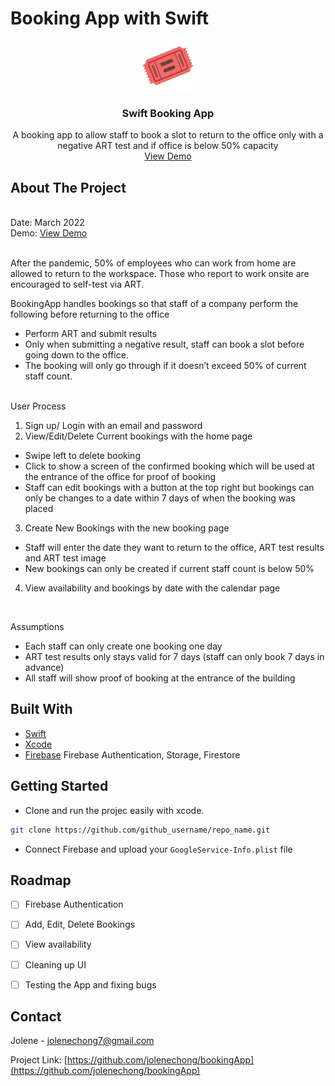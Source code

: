 # Booking App with Swift

<div align="center">
  <a href="https://github.com/jolenechong/bookingApp">
    <img src="assets/logo.png" alt="Logo" width="80" height="80">
  </a>

<h3 align="center">Swift Booking App</h3>

  <p align="center">
    A booking app to allow staff to book a slot to return to the office only with a negative ART test and if office is below 50% capacity
<!--     <br />
    <a href="https://github.com/github_username/repo_name"><strong>Explore the docs »</strong></a>
    <br /> -->
    <br />
    <a href="https://github.com/github_username/repo_name">View Demo</a>
  </p>
</div>

<!-- ABOUT THE PROJECT -->
## About The Project
<!-- ![Alt Text](assets/interaction.gif)<br> -->
<!-- [![Screenshot of bookingApp home page][product-screenshot]](https://example.com) -->
<br>
Date: March 2022<br>
Demo: <a href="https://github.com/github_username/repo_name">View Demo</a>
<br><br>


After the pandemic, 50% of employees who can work from home are allowed to return to the
workspace. Those who report to work onsite are encouraged to self-test via ART. <br>

BookingApp handles bookings so that staff of a company perform the following before returning to the office
- Perform ART and submit results
- Only when submitting a negative result, staff can book a slot before going down to the office.
- The booking will only go through if it doesn’t exceed 50% of current staff count.<br><br>

User Process
1. Sign up/ Login with an email and password
2. View/Edit/Delete Current bookings with the home page
  - Swipe left to delete booking
  - Click to show a screen of the confirmed booking which will be used at the entrance of the office for proof of booking
  - Staff can edit bookings with a button at the top right but bookings can only be changes to a date within 7 days of when the booking was placed
3. Create New Bookings with the new booking page
  - Staff will enter the date they want to return to the office, ART test results and ART test image
  - New bookings can only be created if current staff count is below 50%
4. View availability and bookings by date with the calendar page


<br>

Assumptions
- Each staff can only create one booking one day
- ART test results only stays valid for 7 days (staff can only book 7 days in advance)
- All staff will show proof of booking at the entrance of the building




## Built With

* [Swift](https://nextjs.org/)
* [Xcode](https://reactjs.org/)
* [Firebase](https://vuejs.org/) Firebase Authentication, Storage, Firestore


<!-- GETTING STARTED -->
## Getting Started

* Clone and run the projec easily with xcode.
 ```sh
 git clone https://github.com/github_username/repo_name.git
 ```
 
 * Connect Firebase and upload your ```GoogleService-Info.plist``` file


<!-- ROADMAP -->
## Roadmap

- [ ] Firebase Authentication
- [ ] Add, Edit, Delete Bookings
- [ ] View availability
- [ ] Cleaning up UI
- [ ] Testing the App and fixing bugs


<!-- CONTACT -->
## Contact

Jolene - [jolenechong7@gmail.com](mailto:jolenechong7@gmail.com)

Project Link: [https://github.com/jolenechong/bookingApp](https://github.com/jolenechong/bookingApp)